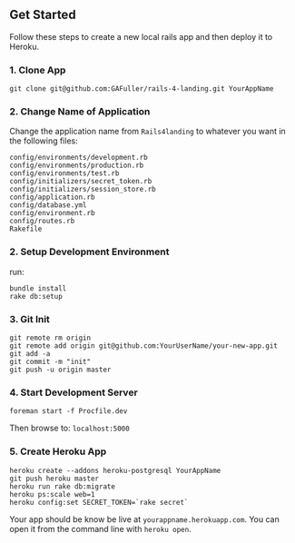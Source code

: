 ## Get Started

Follow these steps to create a new local rails app and then deploy it to Heroku.

### 1. Clone App
```
git clone git@github.com:GAFuller/rails-4-landing.git YourAppName
```

### 2. Change Name of Application
Change the application name from ```Rails4landing``` to whatever you want in the following files:
```
config/environments/development.rb
config/environments/production.rb
config/environments/test.rb
config/initializers/secret_token.rb
config/initializers/session_store.rb
config/application.rb
config/database.yml
config/environment.rb
config/routes.rb
Rakefile
```

### 2. Setup Development Environment
run:
```
bundle install
rake db:setup
```

### 3. Git Init
```
git remote rm origin
git remote add origin git@github.com:YourUserName/your-new-app.git
git add -a
git commit -m "init"
git push -u origin master
```

### 4. Start Development Server
```
foreman start -f Procfile.dev
```


Then browse to: ```localhost:5000```

### 5. Create Heroku App
```
heroku create --addons heroku-postgresql YourAppName
git push heroku master
heroku run rake db:migrate
heroku ps:scale web=1
heroku config:set SECRET_TOKEN=`rake secret`
```

Your app should be know be live at ```yourappname.herokuapp.com```. You can open it from the command line with ```heroku open```.
